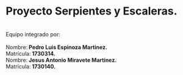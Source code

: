 # Proyecto Serpientes y Escaleras.
<br>Equipo integrado por:</br>
<br>Nombre:<b> Pedro Luis Espinoza Martinez.</b></br>
Matrícula:<b> 1730314.</b>
<br>Nombre:<b> Jesus Antonio Miravete Martinez.</b></br>
Matrícula:<b> 1730140.</b>
